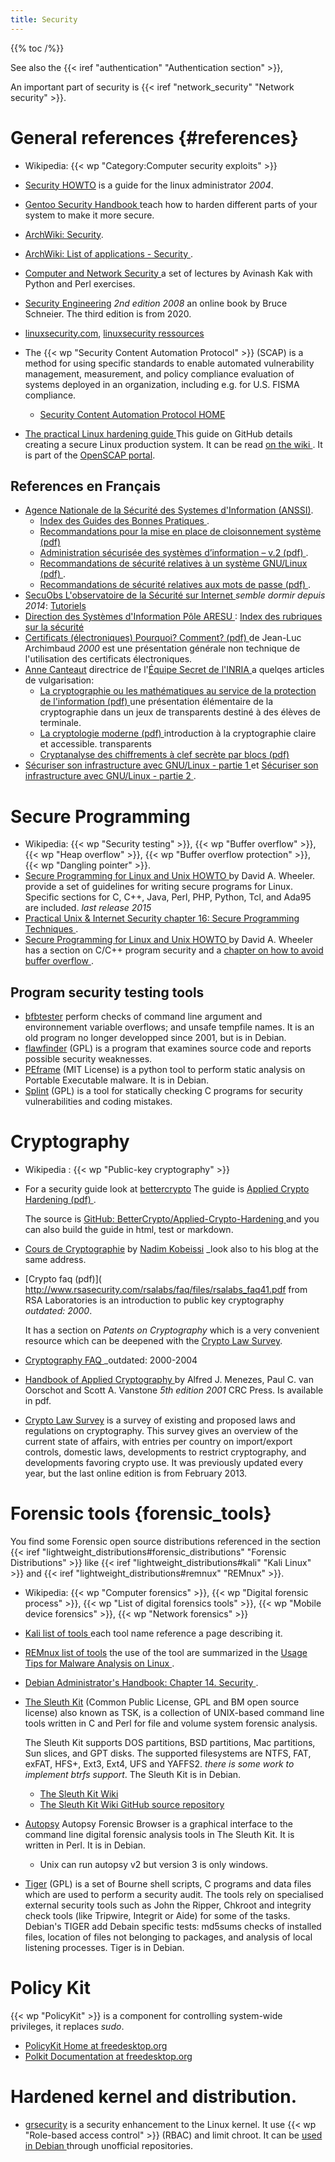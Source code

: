 ```yaml
---
title: Security
---
```


{{% toc /%}}

See also the {{< iref "authentication" "Authentication section" >}},

An important part of security is {{< iref "network_security" "Network security" >}}.

# General references {#references}
-   Wikipedia: {{< wp "Category:Computer security exploits" >}}
-   [Security HOWTO](http://www.tldp.org/HOWTO/Security-HOWTO.html)
    is a guide for the linux administrator _2004_.
-   [Gentoo Security Handbook
    ](https://wiki.gentoo.org/wiki/Security_Handbook)
    teach how to harden different parts of your system to make it more
    secure.
-   [ArchWiki: Security](https://wiki.archlinux.org/index.php/security).
-   [ArchWiki: List of applications - Security
    ](https://wiki.archlinux.org/index.php/List_of_applications/Security).
-   [Computer and Network Security
    ](https://engineering.purdue.edu/kak/compsec/Lectures.html)
     a set of lectures by Avinash Kak with Python and Perl exercises.
-   [Security Engineering](http://www.cl.cam.ac.uk/~rja14/book.html)
    _2nd edition 2008_ an online book by Bruce Schneier. The third edition is from 2020.
-   [linuxsecurity.com](http://linuxsecurity.com/),
    [linuxsecurity ressources](http://www.linuxsecurity.com/content/view/101892/155/)
-   The {{< wp "Security Content Automation Protocol" >}} (SCAP) is a method for using
    specific standards to enable automated vulnerability management, measurement, and
    policy compliance evaluation of systems deployed in an organization, including
    e.g. for U.S. FISMA compliance.
    -   [Security Content Automation Protocol HOME
        ](https://csrc.nist.gov/projects/security-content-automation-protocol/)

-   [The practical Linux hardening guide
    ](https://github.com/trimstray/the-practical-linux-hardening-guide)
    This guide on GitHub details creating a secure Linux production system.
    It can be read [on the wiki
    ](https://github.com/trimstray/the-practical-linux-hardening-guide/wiki).
    It is part of the [OpenSCAP portal](https://www.open-scap.org/).


## References en Français
-   [Agence Nationale de la Sécurité des Systemes d'Information
    (ANSSI)](http://www.ssi.gouv.fr/).
    -   [Index des Guides des Bonnes Pratiques
        ](http://www.ssi.gouv.fr/particulier/bonnes-pratiques/).
    -   [Recommandations pour la mise en place de cloisonnement
        système (pdf)
        ](http://www.ssi.gouv.fr/uploads/2017/12/guide_cloisonnement_systeme_anssi_pg_040_v1.pdf)
    -   [Administration sécurisée des systèmes d’information – v.2
        (pdf)
        ](http://www.ssi.gouv.fr/uploads/2015/02/guide_admin_securisee_si_anssi_pa_022_v2.pdf).
    -   [Recommandations de sécurité relatives à un système GNU/Linux
        (pdf)
        ](http://www.ssi.gouv.fr/uploads/IMG/pdf/NP_Linux_NoteTech_1_1.pdf).
    -   [Recommandations de sécurité relatives aux mots de passe (pdf)
        ](http://www.ssi.gouv.fr/uploads/IMG/pdf/NP_MDP_NoteTech.pdf).
-   [SecuObs L'observatoire de la Sécurité sur Internet
    ](http://www.secuobs.com/) _semble dormir depuis 2014_:
    [Tutoriels](http://www.secuobs.com/sommaires/Tutoriels.html)
-   [Direction des Systèmes d'Information Pôle ARESU
    ](https://aresu.dsi.cnrs.fr/IMG/pdf/certificats.kezako.pdf)
    : [Index des rubriques sur la sécurité
    ](https://aresu.dsi.cnrs.fr/spip.php?rubrique16)
-   [Certificats (électroniques) Pourquoi? Comment? (pdf)
    ](https://aresu.dsi.cnrs.fr/IMG/pdf/certificats.kezako.pdf)
    de Jean-Luc Archimbaud _2000_ est une présentation générale non
    technique de l'utilisation des certificats électroniques.
-   [Anne Canteaut](https://www.rocq.inria.fr/secret/Anne.Canteaut/)
    directrice de l'[Équipe Secret de l'INRIA
    ](https://www.inria.fr/equipes/secret) a quelqes articles de
    vulgarisation:
    -   [La cryptographie ou les mathématiques au service de la protection
        de l'information (pdf)
        ](http://www-rocq.inria.fr/secret/Anne.Canteaut/slides.pdf)
        une présentation élémentaire de la cryptographie dans un jeux
        de transparents destiné à des élèves de terminale.
    -   [La cryptologie moderne (pdf)
        ](http://www-rocq.inria.fr/secret/Anne.Canteaut/crypto_moderne.pdf)
        introduction à la cryptographie claire et accessible.
        transparents
    -   [Cryptanalyse des chiffrements à clef secrète par blocs (pdf)
        ](https://www.rocq.inria.fr/secret/Anne.Canteaut/Publications/Canteaut02a.pdf)
-   [Sécuriser son infrastructure avec GNU/Linux - partie 1
    ](https://www.supinfo.com/articles/single/7480-securiser-son-infrastructure-avec-gnu-linux-partie-1)
    et
    [Sécuriser son infrastructure avec GNU/Linux - partie 2
    ](https://www.supinfo.com/articles/single/7486-securiser-son-infrastructure-avec-gnu-linux-partie-2).

# Secure Programming
-   Wikipedia: {{< wp "Security testing" >}}, {{< wp "Buffer overflow" >}},
    {{< wp "Heap overflow" >}}, {{< wp "Buffer overflow protection" >}},
    {{< wp "Dangling pointer" >}}.
-   [Secure Programming for Linux and Unix HOWTO
    ](http://www.dwheeler.com/secure-programs/Secure-Programs-HOWTO/index.html)
    by David A. Wheeler. provide a set of guidelines for writing secure
    programs for Linux. Specific sections for C, C++, Java, Perl, PHP,
    Python, Tcl, and Ada95 are included. _last release 2015_
-   [Practical Unix & Internet Security chapter 16: Secure
    Programming Techniques
    ](http://www.onlamp.com/pub/a/onlamp/excerpt/PUIS3_chap16/index1.html).
-   [Secure Programming for Linux and Unix HOWTO
    ](http://www.dwheeler.com/secure-programs/Secure-Programs-HOWTO/index.html)
    by David A. Wheeler has a section on C/C++ program security and a
    [chapter on how to avoid buffer overflow
    ](http://www.dwheeler.com/secure-programs/Secure-Programs-HOWTO/buffer-overflow.html).

## Program security testing tools
-   [bfbtester](http://bfbtester.sourceforge.net/)
    perform checks of  command line argument and environnement variable
    overflows; and unsafe tempfile names. It is an old program no
    longer developped since 2001, but is in Debian.
-   [flawfinder](http://www.dwheeler.com/flawfinder/) (GPL) is a
    program that examines source code and reports possible security
    weaknesses.
-   [PEframe](https://github.com/guelfoweb/peframe) (MIT License)
    is a python tool to perform static analysis on Portable Executable
    malware. It is in Debian.
-   [Splint](http://splint.org/) (GPL) is a tool for
    statically checking C programs for security vulnerabilities and
    coding mistakes.


# Cryptography
-   Wikipedia : {{< wp "Public-key cryptography" >}}
-   For a security guide look at
    [bettercrypto](https://bettercrypto.org/)
    The guide is [Applied Crypto Hardening (pdf)
    ](https://bettercrypto.org/static/applied-crypto-hardening.pdf).

    The source is
    [GitHub: BetterCrypto/Applied-Crypto-Hardening
    ](https://github.com/BetterCrypto/Applied-Crypto-Hardening)
    and you can also build the guide in html, test or markdown.
-   [Cours de Cryptographie](http://courscrypto.org/)
    by [Nadim Kobeissi](https://nadim.computer/) _look also to his
    blog at the same address.
-   [Crypto faq (pdf)](
    http://www.rsasecurity.com/rsalabs/faq/files/rsalabs_faq41.pdf
    from RSA Laboratories is an introduction to public key
    cryptography _outdated: 2000_.

    It has a section on
    _Patents on Cryptography_ which is a very convenient resource
    which can be deepened with the
    [Crypto Law Survey](http://www.cryptolaw.org/).
-   [Cryptography FAQ
    ](http://www.faqs.org/faqs/cryptography-faq/part1/)
    _outdated: 2000-2004
-   [Handbook of Applied Cryptography
    ](http://www.cacr.math.uwaterloo.ca/hac/index.html)
    by Alfred J. Menezes, Paul C. van Oorschot and Scott A. Vanstone
    _5th edition 2001_ CRC Press. Is available in pdf.
-   [Crypto Law Survey](http://www.cryptolaw.org/)
    is a survey of existing and proposed laws and regulations on
    cryptography.  This survey gives an overview of the current state
    of affairs, with entries per country on import/export controls,
    domestic laws, developments to restrict cryptography, and
    developments favoring crypto use. It was previously updated every
    year, but the last online edition is from February 2013.

# Forensic tools {forensic_tools}
You find some Forensic open source distributions referenced in the
section {{< iref "lightweight_distributions#forensic_distributions" "Forensic Distributions" >}}
like {{< iref "lightweight_distributions#kali" "Kali Linux" >}}
and {{< iref "lightweight_distributions#remnux" "REMnux" >}}.

-   Wikipedia: {{< wp "Computer forensics" >}}, {{< wp "Digital forensic process" >}},
    {{< wp "List of digital forensics tools" >}}, {{< wp "Mobile device forensics" >}},
    {{< wp "Network forensics" >}}
-   [Kali list of tools
    ](http://tools.kali.org/tools-listing)
    each tool name reference a page describing it.
-   [REMnux list of tools](https://remnux.org/docs/distro/tools/)
    the use of the tool are summarized in the
    [Usage Tips for Malware Analysis on Linux
    ](https://zeltser.com/remnux-malware-analysis-tips/).
-   [Debian Administrator's Handbook: Chapter 14. Security
    ](https://debian-handbook.info/browse/stable/security.html).

-   [The Sleuth Kit](http://www.sleuthkit.org/sleuthkit/)
    (Common Public License, GPL and BM open source license)
    also known as TSK, is a collection of UNIX-based
    command line tools written in C and Perl for file and volume
    system forensic analysis.

    The Sleuth Kit supports DOS partitions, BSD partitions, Mac
    partitions, Sun slices, and GPT disks. The supported filesystems
    are NTFS, FAT, exFAT, HFS+, Ext3, Ext4, UFS and YAFFS2.
    _there is some work to implement btrfs support_.
    The Sleuth Kit is in Debian.

    -   [The Sleuth Kit Wiki](http://wiki.sleuthkit.org/)
    -   [The Sleuth Kit Wiki GitHub source repository
        ](https://github.com/sleuthkit/sleuthkit/)
-   [Autopsy](http://www.sleuthkit.org/autopsy/v2/)
    Autopsy Forensic Browser is a graphical interface to
    the command line digital forensic analysis tools in The Sleuth
    Kit. It is written in Perl. It is in Debian.
    -   Unix can run autopsy v2 but version 3 is only windows.
-   [Tiger](http://savannah.nongnu.org/projects/tiger/) (GPL)
    is a set of Bourne shell scripts, C programs and data files which
    are used to perform a security audit.  The tools rely on
    specialised external security tools such as John the Ripper,
    Chkroot and integrity check tools (like Tripwire, Integrit or
    Aide) for some of the tasks. Debian's TIGER add Debain specific
    tests: md5sums checks of installed files, location of files not
    belonging to packages, and analysis of local listening processes.
    Tiger is in Debian.

# Policy Kit

{{< wp "PolicyKit" >}} is a component for controlling system-wide privileges,
it replaces _sudo_.

-   [PolicyKit Home at freedesktop.org
    ](http://www.freedesktop.org/wiki/Software/PolicyKit)
-   [Polkit Documentation at freedesktop.org
    ](http://hal.freedesktop.org/docs/polkit)

# Hardened kernel and distribution.

-   [grsecurity](http://grsecurity.net/) is a security enhancement to
    the Linux kernel. It use {{< wp "Role-based access control" >}} (RBAC) and
    limit chroot. It can be [used in Debian
    ](https://wiki.debian.org/grsecurity) through unofficial repositories.


<!-- Local Variables: -->
<!-- mode: markdown -->
<!-- ispell-local-dictionary: "english" -->
<!-- End: -->
